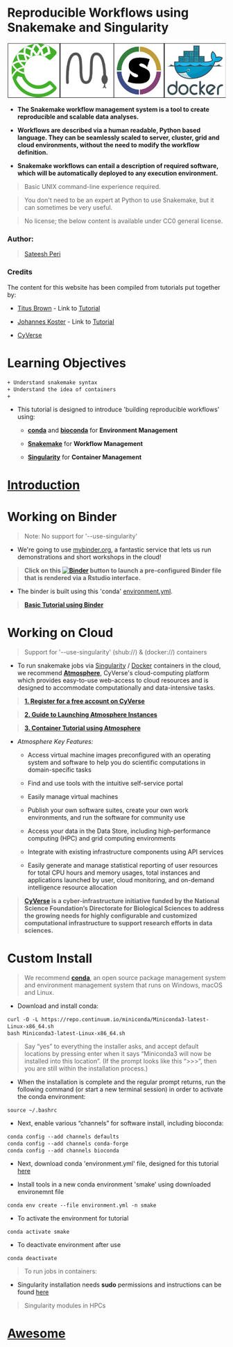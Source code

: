 Reproducible Workflows using Snakemake and Singularity
===
![logo](/img/tutorial_logo.png)

- **The Snakemake workflow management system is a tool to create reproducible and scalable data analyses.**

- **Workflows are described via a human readable, Python based language. They can be seamlessly scaled to server, cluster, grid and cloud environments, without the need to modify the workflow definition.**

- **Snakemake workflows can entail a description of required software, which will be automatically deployed to any execution environment.**

> Basic UNIX command-line experience required.

> You don't need to be an expert at Python to use Snakemake, but it can sometimes be very useful.

> No license; the below content is available under CC0 general license.

### Author:
> [Sateesh Peri](https://twitter.com/perisateesh)

### Credits
The content for this website has been compiled from tutorials put together by:

+ [Titus Brown](https://twitter.com/ctitusbrown) - Link to [Tutorial](https://github.com/ctb/2019-snakemake-ucdavis)

+ [Johannes Koster](https://twitter.com/johanneskoester) - Link to [Tutorial](https://snakemake.readthedocs.io/en/stable/tutorial/tutorial.html)

+ [CyVerse](https://www.cyverse.org/about)

# Learning Objectives

	+ Understand snakemake syntax
	+ Understand the idea of containers
	+

- This tutorial is designed to introduce 'building reproducible workflows' using:
	+ [**conda**](https://conda.io/en/latest/) and [**bioconda**](https://bioconda.github.io/) for **Environment Management**

	+ [**Snakemake**](https://snakemake.readthedocs.io/en/stable/) for **Workflow Management**

	+ [**Singularity**](https://www.sylabs.io/docs/) for **Container Management**

# [Introduction](https://snakemake2019.readthedocs.io/en/latest/introduction.html)

# Working on Binder

> Note:  No support for '--use-singularity'

- We're going to use [mybinder.org](https://mybinder.org/), a fantastic service that lets us run demonstrations and short workshops in the cloud! 

> **Click on this [![Binder](https://mybinder.org/badge_logo.svg)](https://mybinder.org/v2/gh/sateeshperi/snakemake2019.git/binder?urlpath=rstudio) button to launch a pre-configured Binder file that is rendered via a Rstudio interface.**

- The binder is built using this 'conda' [environment.yml](https://github.com/sateeshperi/snakemake2019/blob/master/binder/environment.yml).

> [**Basic Tutorial using Binder**](https://snakemake2019.readthedocs.io/en/latest/basic_tutorial.html)

# Working on Cloud

> Support for '--use-singularity' (shub://) & (docker://) containers

- To run snakemake jobs via [Singularity]() / [Docker]() containers in the cloud, we recommend [**Atmosphere**](https://www.cyverse.org/atmosphere), CyVerse's cloud-computing platform which provides easy-to-use web-access to cloud resources and is designed to accommodate computationally and data-intensive tasks.

> [**1. Register for a free account on CyVerse**](https://user.cyverse.org/register)

> [**2. Guide to Launching Atmosphere Instances**](https://snakemake2019.readthedocs.io/en/latest/Atmosphere_Cloud.html)

> [**3. Container Tutorial using Atmosphere**](https://snakemake2019.readthedocs.io/en/latest/container_tutorial.html)

- *Atmosphere Key Features:*

	+ Access virtual machine images preconfigured with an operating system and software to help you do scientific computations in domain-specific tasks

	+ Find and use tools with the intuitive self-service portal

	+ Easily manage virtual machines

	+ Publish your own software suites, create your own work environments, and run the software for community use

	+ Access your data in the Data Store, including high-performance computing (HPC) and grid computing environments

	+ Integrate with existing infrastructure components using API services

	+ Easily generate and manage statistical reporting of user resources for total CPU hours and memory usages, total instances and applications launched by user, cloud monitoring, and on-demand intelligence resource allocation

> **[**CyVerse**](https://www.cyverse.org/about) is a cyber-infrastructure initiative funded by the National Science Foundation’s Directorate for Biological Sciences to address the growing needs for highly configurable and customized computational infrastructure to support research efforts in data sciences.**

# Custom Install

> We recommend [**conda**](https://conda.io/en/latest/), an open source package management system and environment management system that runs on Windows, macOS and Linux.

- Download and install conda:

```
curl -O -L https://repo.continuum.io/miniconda/Miniconda3-latest-Linux-x86_64.sh
bash Miniconda3-latest-Linux-x86_64.sh
```
> Say “yes” to everything the installer asks, and accept default locations by pressing enter when it says “Miniconda3 will now be installed into this location”. (If the prompt looks like this “>>>”, then you are still within the installation process.)

- When the installation is complete and the regular prompt returns, run the following command (or start a new terminal session) in order to activate the conda environment:

```
source ~/.bashrc
```
- Next, enable various “channels” for software install, including bioconda:

```
conda config --add channels defaults
conda config --add channels conda-forge
conda config --add channels bioconda
```

- Next, download conda 'environment.yml' file, designed for this tutorial [here](https://github.com/sateeshperi/snakemake2019/blob/master/binder/environment.yml)

- Install tools in a new conda environment 'smake' using downloaded environemnt file

```
conda env create --file environment.yml -n smake
```

- To activate the environment for tutorial
```
conda activate smake
```

- To deactivate environment after use
```
conda deactivate
```
> To run jobs in containers:

- Singularity installation needs **sudo** permissions and instructions can be found [here](https://www.sylabs.io/guides/3.0/user-guide/installation.html#installation)

> Singularity modules in HPCs


# [Awesome](https://snakemake2019.readthedocs.io/en/latest/awesome.html)